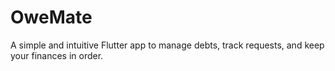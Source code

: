 # OweMate
A simple and intuitive Flutter app to manage debts, track requests, and keep your finances in order.
